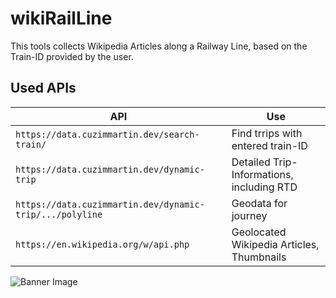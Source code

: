 # wikiRailLine
This tools collects Wikipedia Articles along a Railway Line, based on the Train-ID provided by the user.

## Used APIs
| API | Use |
|-----|-----|
| `https://data.cuzimmartin.dev/search-train/` | Find trrips with entered train-ID |
| `https://data.cuzimmartin.dev/dynamic-trip` | Detailed Trip-Informations, including RTD |
| `https://data.cuzimmartin.dev/dynamic-trip/.../polyline` | Geodata for journey |
| `https://en.wikipedia.org/w/api.php` | Geolocated Wikipedia Articles, Thumbnails |

![Banner Image](https://github.com/user-attachments/assets/484f25db-f4b9-4259-b9d7-71dce363219d)
